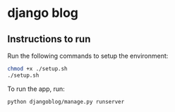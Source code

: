 # django blog

## Instructions to run
Run the following commands to setup the environment:
```bash
chmod +x ./setup.sh
./setup.sh
```
To run the app, run:
```bash
python djangoblog/manage.py runserver
```